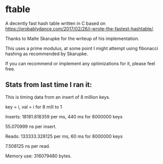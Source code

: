 # ftable
A decently fast hash table written in C based on https://probablydance.com/2017/02/26/i-wrote-the-fastest-hashtable/.

Thanks to Malte Skarupke for the writeup of his implementation.

This uses a prime modulus, at some point I might attempt using fibonacci hashing as recommended by Skarupke.

If you can recommend or implement any optimizations for it, please feel free.


## Stats from last time I ran it:

This is timing data from an insert of 8 million keys.

key = i, val = i for 8 mill to 1

Inserts: 18181.818359 per ms, 440 ms for 8000000 keys

55.070999 ns per insert.

Reads: 133333.328125 per ms, 60 ms for 8000000 keys

7.508125 ns per read.

Memory use: 316079480 bytes.

